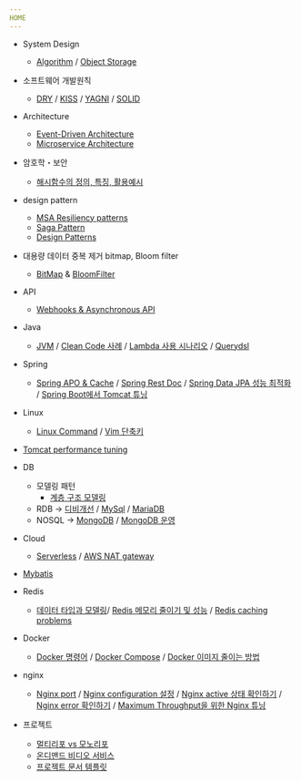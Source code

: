 ```yaml
---
HOME
---
```

* System Design
  * [Algorithm](https://github.com/low-hill/Knowledge/wiki/Algorithm) / [Object Storage](https://github.com/low-hill/Knowledge/wiki/%EC%8B%9C%EC%8A%A4%ED%85%9C-%EC%84%A4%EA%B3%84%EB%A5%BC-%EC%9C%84%ED%95%9C-%EA%B0%80%EC%9D%B4%EB%93%9C-%E2%80%90-Object-Storage-(BLOB)%ED%8E%B8-%1C)

* 소프트웨어 개발원칙
  * [DRY](https://github.com/low-hill/Knowledge/wiki/%EC%86%8C%ED%94%84%ED%8A%B8%EC%9B%A8%EC%96%B4-%EA%B0%9C%EB%B0%9C-%EC%9B%90%EC%B9%99#1-dry-dont-repeat-yourself) / [KISS](https://github.com/low-hill/Knowledge/wiki/%EC%86%8C%ED%94%84%ED%8A%B8%EC%9B%A8%EC%96%B4-%EA%B0%9C%EB%B0%9C-%EC%9B%90%EC%B9%99#1-dry-dont-repeat-yourself) / [YAGNI](https://github.com/low-hill/Knowledge/wiki/%EC%86%8C%ED%94%84%ED%8A%B8%EC%9B%A8%EC%96%B4-%EA%B0%9C%EB%B0%9C-%EC%9B%90%EC%B9%99#3yagni-you-arent-gonna-need-it) / [SOLID](https://github.com/low-hill/Knowledge/wiki/%EC%86%8C%ED%94%84%ED%8A%B8%EC%9B%A8%EC%96%B4-%EA%B0%9C%EB%B0%9C-%EC%9B%90%EC%B9%99#6-solid-principles)

* Architecture
  * [Event-Driven Architecture](https://github.com/low-hill/Knowledge/wiki/Event%E2%80%90Driven-Architecture)
  * [Microservice Architecture](https://github.com/low-hill/Knowledge/wiki/%EB%A7%88%EC%9D%B4%ED%81%AC%EB%A1%9C%EC%84%9C%EB%B9%84%EC%8A%A4-%EC%95%84%ED%82%A4%ED%85%8D%EC%B2%98)

* 암호학・보안
  * [해시함수의 정의, 특징, 활용예시](https://github.com/low-hill/Knowledge/wiki/%ED%95%B4%EC%8B%9C%ED%95%A8%EC%88%98%EC%9D%98-%EC%A0%95%EC%9D%98,-%ED%8A%B9%EC%A7%95,-%ED%99%9C%EC%9A%A9%EC%98%88%EC%8B%9C)

* design pattern
  * [MSA Resiliency patterns](https://github.com/low-hill/Knowledge/wiki/%EB%A7%88%EC%9D%B4%ED%81%AC%EB%A1%9C%EC%84%9C%EB%B9%84%EC%8A%A4-%EC%95%84%ED%82%A4%ED%85%8D%EC%B2%98%EC%9D%98-4%EA%B0%80%EC%A7%80-%EB%B3%B5%EC%9B%90%EB%A0%A5-%ED%8C%A8%ED%84%B4)
  * [Saga Pattern](https://github.com/low-hill/Knowledge/wiki/Saga-Pattern)
  * [Design Patterns](https://github.com/low-hill/Knowledge/wiki/Design-Patterns)

* 대용량 데이터 중복 제거 bitmap, Bloom filter
  * [BitMap](https://github.com/low-hill/Knowledge/wiki/%EB%8C%80%EC%9A%A9%EB%9F%89-%EB%8D%B0%EC%9D%B4%ED%84%B0-%EC%A4%91%EB%B3%B5-%EC%A0%9C%EA%B1%B0-%E2%80%90-bitmap,-Bloom-filter#bitmap) & [BloomFilter](https://github.com/low-hill/Knowledge/wiki/%EB%8C%80%EC%9A%A9%EB%9F%89-%EB%8D%B0%EC%9D%B4%ED%84%B0-%EC%A4%91%EB%B3%B5-%EC%A0%9C%EA%B1%B0-%E2%80%90-bitmap,-Bloom-filter#bloomfilter)
* API
  * [Webhooks & Asynchronous API](https://github.com/low-hill/Knowledge/wiki/%EC%9B%B9%ED%9B%85%EA%B3%BC-Asynchronous-API-%ED%8C%A8%ED%84%B4)
* Java
  * [JVM](https://github.com/low-hill/Knowledge/wiki/JVM) / [Clean Code 사례](https://github.com/low-hill/Knowledge/wiki/Clean-Code-%EC%82%AC%EB%A1%80) / [Lambda 사용 시나리오](https://github.com/low-hill/Knowledge/wiki/Lambda-%EC%82%AC%EC%9A%A9-%EC%8B%9C%EB%82%98%EB%A6%AC%EC%98%A4) / [Querydsl](https://github.com/low-hill/Knowledge/wiki/Querydsl)

* Spring
  * [Spring APO & Cache](https://github.com/low-hill/Knowledge/wiki/Spring-AOP,-Cache) / [Spring Rest Doc](https://github.com/low-hill/Knowledge/wiki/Spring-Rest-Doc) / [Spring Data JPA 성능 최적화](https://github.com/low-hill/Knowledge/wiki/Spring-Data-JPA-%EC%84%B1%EB%8A%A5-%EC%B5%9C%EC%A0%81%ED%99%94) / [Spring Boot에서 Tomcat 튜닝](https://github.com/low-hill/Knowledge/wiki/Spring-Boot%EC%97%90%EC%84%9C-Tomcat-%ED%8A%9C%EB%8B%9D)
* Linux
  * [Linux Command](https://github.com/low-hill/Knowledge/wiki/Linux-Command) / [Vim 단축키](https://github.com/low-hill/Knowledge/wiki/Vim-%EB%8B%A8%EC%B6%95%ED%82%A4)
* [Tomcat performance tuning](https://github.com/low-hill/Knowledge/wiki/Tomcat-performance-tuning)
* DB
  * 모델링 패턴
    * [계층 구조 모델링](https://github.com/low-hill/Knowledge/wiki/%EA%B3%84%EC%B8%B5%EC%A0%81-%EB%8D%B0%EC%9D%B4%ED%84%B0-%EB%AA%A8%EB%8D%B8%EB%A7%81-%EA%B8%B0%EB%B2%95)
  * RDB -> [디비개선](https://github.com/low-hill/Knowledge/wiki/DB-%EA%B0%9C%EC%84%A0) / [MySql](https://github.com/low-hill/Knowledge/wiki/Mysql) / [MariaDB](https://github.com/low-hill/Knowledge/wiki/MariaDB)
  * NOSQL -> [MongoDB](https://github.com/low-hill/Knowledge/wiki/MongoDB) / [MongoDB 운영](https://github.com/low-hill/Knowledge/wiki/MongoDB-%EC%9A%B4%EC%98%81-%EA%B0%80%EC%9D%B4%EB%93%9C)
* Cloud
  * [Serverless](https://github.com/low-hill/Knowledge/wiki/Serverless) / [AWS NAT gateway](https://github.com/low-hill/Knowledge/wiki/AWS-NAT-gateway)

* [Mybatis](https://github.com/low-hill/Knowledge/wiki/mybatis)

* Redis
  * [데이터 타입과 모델링](https://github.com/low-hill/Knowledge/wiki/Redis-%EB%8D%B0%EC%9D%B4%ED%84%B0-%ED%83%80%EC%9E%85%EA%B3%BC-%EB%AA%A8%EB%8D%B8%EB%A7%81)/ [Redis 메모리 줄이기 및 성능](https://github.com/low-hill/Knowledge/wiki/Redis) / [Redis caching problems](https://github.com/low-hill/Knowledge/wiki/Redis-cache-penetration,-cache-avalanche,-cache-breakdown)

* Docker
  * [Docker 명령어](https://github.com/low-hill/Knowledge/wiki/Docker#docker-%EB%AA%85%EB%A0%B9%EC%96%B4) / [Docker Compose](https://github.com/low-hill/Knowledge/wiki/Docker#docker-compose) / [Docker 이미지 줄이는 방법](https://github.com/low-hill/Knowledge/wiki/Docker-image-99%25%EB%8A%94-%EB%B9%84%EB%B2%95)

* nginx
  * [Nginx port](https://github.com/low-hill/Knowledge/wiki/Nginx#nginx-port) / [Nginx configuration 설정](https://github.com/low-hill/Knowledge/wiki/Nginx#nginx-configuration-%EC%84%A4%EC%A0%95) / [Nginx active 상태 확인하기](https://github.com/low-hill/Knowledge/wiki/Nginx#nginx-active-%EC%83%81%ED%83%9C-%ED%99%95%EC%9D%B8%ED%95%98%EA%B8%B0) / [Nginx error 확인하기](https://github.com/low-hill/Knowledge/wiki/Nginx#nginx-error-%ED%99%95%EC%9D%B8%ED%95%98%EA%B8%B0) / [Maximum Throughput을 위한 Nginx 튜닝](https://github.com/low-hill/Knowledge/wiki/Nginx#maximum-throughput%EC%9D%84-%EC%9C%84%ED%95%9C-nginx-%ED%8A%9C%EB%8B%9D)

* 프로젝트
  * [멀티리포 vs 모노리포](https://github.com/low-hill/Knowledge/wiki/%EB%A9%80%ED%8B%B0%EB%A6%AC%ED%8F%AC-vs-%EB%AA%A8%EB%85%B8%EB%A6%AC%ED%8F%AC)
  * [온디맨드 비디오 서비스](https://github.com/low-hill/Knowledge/wiki/On%E2%80%90Demand-Streaming-Video-Streaming-Service)
  * [프로젝트 문서 템플릿](https://github.com/low-hill/Knowledge/wiki/%ED%94%84%EB%A1%9C%EC%A0%9D%ED%8A%B8-%EB%AC%B8%EC%84%9C-%ED%85%9C%ED%94%8C%EB%A6%BF)

